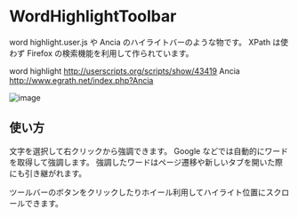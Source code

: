 # WordHighlightToolbar
word highlight.user.js や Ancia のハイライトバーのような物です。
XPath は使わず Firefox の検索機能を利用して作られています。

word highlight http://userscripts.org/scripts/show/43419 
Ancia http://www.egrath.net/index.php?Ancia

![image](https://github.com/Griever/userChromeJS/raw/master/WordHighlightToolbar/word_highlight_toolbar.png)

## 使い方
文字を選択して右クリックから強調できます。
Google などでは自動的にワードを取得して強調します。
強調したワードはページ遷移や新しいタブを開いた際にも引き継がれます。

ツールバーのボタンをクリックしたりホイール利用してハイライト位置にスクロールできます。
